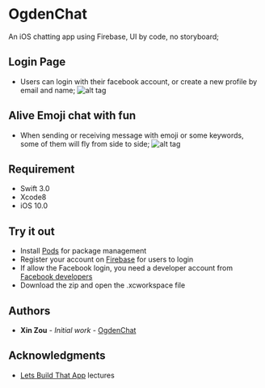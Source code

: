 # OgdenChat
An iOS chatting app using Firebase, UI by code, no storyboard;

## Login Page
- Users can login with their facebook account, or create a new profile by email and name;
![alt tag](https://raw.githubusercontent.com/username/projectname/branch/path/to/img.png)

## Alive Emoji chat with fun
- When sending or receiving message with emoji or some keywords, some of them will fly from side to side;
![alt tag](https://raw.githubusercontent.com/username/projectname/branch/path/to/img.png)

## Requirement
* Swift 3.0
* Xcode8
* iOS 10.0 
## Try it out
* Install [Pods](https://github.com/CocoaPods/CocoaPods) for package management
* Register your account on [Firebase](https://firebase.google.com/) for users to login
* If allow the Facebook login, you need a developer account from [Facebook developers](https://developers.facebook.com/docs/facebook-login/ios)
* Download the zip and open the .xcworkspace file

## Authors
* **Xin Zou** - *Initial work* - [OgdenChat](https://github.com/XinZouS/chatAppDemo)
## Acknowledgments
* [Lets Build That App](https://www.youtube.com/channel/UCuP2vJ6kRutQBfRmdcI92mA) lectures
